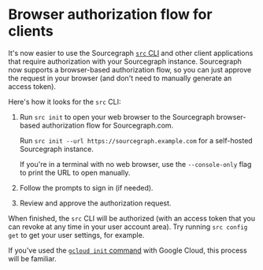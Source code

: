 # Browser authorization flow for clients

It's now easier to use the Sourcegraph [`src` CLI](https://github.com/sourcegraph/src-cli) and other client applications that require authorization with your Sourcegraph instance. Sourcegraph now supports a browser-based authorization flow, so you can just approve the request in your browser (and don't need to manually generate an access token).

Here's how it looks for the `src` CLI:

1. Run `src init` to open your web browser to the Sourcegraph browser-based authorization flow for Sourcegraph.com.

   Run `src init --url https://sourcegraph.example.com` for a self-hosted Sourcegraph instance.
   
   If you're in a terminal with no web browser, use the `--console-only` flag to print the URL to open manually.
1. Follow the prompts to sign in (if needed).
1. Review and approve the authorization request.

When finished, the `src` CLI will be authorized (with an access token that you can revoke at any time in your user account area). Try running `src config get` to get your user settings, for example.

If you've used the [`gcloud init` command](https://cloud.google.com/sdk/docs/initializing) with Google Cloud, this process will be familiar.